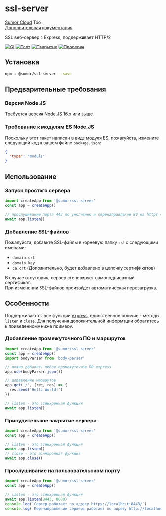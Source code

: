 # ssl-server

[Sumor Cloud](https://sumor.cloud) Tool.  
[Дополнительная документация](https://sumor.cloud/ssl-server)

SSL веб-сервер с Express, поддерживает HTTP/2

[![CI](https://github.com/sumor-cloud/ssl-server/actions/workflows/ci.yml/badge.svg)](https://github.com/sumor-cloud/ssl-server/actions/workflows/ci.yml)
[![Тест](https://github.com/sumor-cloud/ssl-server/actions/workflows/ut.yml/badge.svg)](https://github.com/sumor-cloud/ssl-server/actions/workflows/ut.yml)
[![Покрытие](https://github.com/sumor-cloud/ssl-server/actions/workflows/coverage.yml/badge.svg)](https://github.com/sumor-cloud/ssl-server/actions/workflows/coverage.yml)
[![Проверка](https://github.com/sumor-cloud/ssl-server/actions/workflows/audit.yml/badge.svg)](https://github.com/sumor-cloud/ssl-server/actions/workflows/audit.yml)

## Установка

```bash
npm i @sumor/ssl-server --save
```

## Предварительные требования

### Версия Node.JS

Требуется версия Node.JS 16.x или выше

### Требование к модулям ES Node.JS

Поскольку этот пакет написан в виде модуля ES, пожалуйста, измените следующий код в вашем файле `package.json`:

```json
{
  "type": "module"
}
```

## Использование

### Запуск простого сервера

```javascript
import createApp from '@sumor/ssl-server'
const app = createApp()

// прослушивание порта 443 по умолчанию и перенаправление 80 на https 443
await app.listen()
```

### Добавление SSL-файлов

Пожалуйста, добавьте SSL-файлы в корневую папку `ssl` с следующими именами:

- `domain.crt`
- `domain.key`
- `ca.crt` (Дополнительно, будет добавлено в цепочку сертификатов)

В случае отсутствия, сервер сгенерирует самоподписанный сертификат.  
При изменении SSL-файлов произойдет автоматическая перезагрузка.

## Особенности

Поддерживаются все функции [express](https://www.npmjs.com/package/express), единственное отличие - методы `listen` и `close`. Для получения дополнительной информации обратитесь к приведенному ниже примеру.

### Добавление промежуточного ПО и маршрутов

```javascript
import createApp from '@sumor/ssl-server'
const app = createApp()
import bodyParser from 'body-parser'

// можно добавить любое промежуточное ПО express
app.use(bodyParser.json())

// добавление маршрутов
app.get('/', (req, res) => {
  res.send('Hello World!')
})

// listen - это асинхронная функция
await app.listen()
```

### Принудительное закрытие сервера

```javascript
import createApp from '@sumor/ssl-server'
const app = createApp()

// listen - это асинхронная функция
await app.listen()
// close - это асинхронная функция
await app.close()
```

### Прослушивание на пользовательском порту

```javascript
import createApp from '@sumor/ssl-server'
const app = createApp()

// listen - это асинхронная функция
await app.listen(8443, 8080)
console.log(`Сервер работает по адресу https://localhost:8443/`)
console.log(`Перенаправление сервера работает по адресу http://localhost:8080/`)
```
